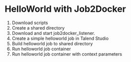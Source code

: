 # HelloWorld with Job2Docker

1.  Download scripts
2.  Create a shared directory
3.  Download and start job2docker_listener.
4.  Create a simple helloworld job in Talend Studio
5.  Build helloworld job to shared directory
6.  Run helloworld job container
7.  Run helloworld job container with context parameters

